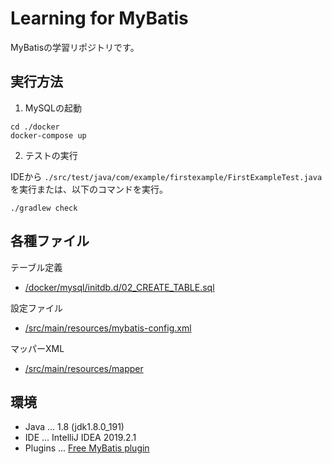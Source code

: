 Learning for MyBatis
===

MyBatisの学習リポジトリです。

## 実行方法

1. MySQLの起動

```
cd ./docker
docker-compose up
```

2. テストの実行

IDEから `./src/test/java/com/example/firstexample/FirstExampleTest.java` を実行または、以下のコマンドを実行。

```
./gradlew check
```

## 各種ファイル

テーブル定義
- [/docker/mysql/initdb.d/02_CREATE_TABLE.sql](./docker/mysql/initdb.d/02_CREATE_TABLE.sql)

設定ファイル

- [/src/main/resources/mybatis-config.xml](./src/main/resources/mybatis-config.xml)

マッパーXML

- [/src/main/resources/mapper](./src/main/resources/mapper)

## 環境

- Java ... 1.8 (jdk1.8.0_191)
- IDE ... IntelliJ IDEA 2019.2.1
- Plugins ... [Free MyBatis plugin](https://github.com/rockjava/intellij-mybatis-plugin)
